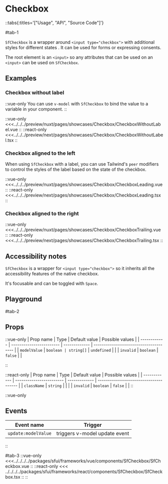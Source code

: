 # Checkbox

::tabs{:titles='["Usage", "API", "Source Code"]'}

#tab-1

`SfCheckbox` is a wrapper around `<input type="checkbox">` with additional styles for different states . It can be used for forms or expressing consents.

The root element is an `<input>` so any attributes that can be used on an `<input>` can be used on `SfCheckbox`.

<!-- todo -->
<!-- ::info
If you need to make this field required, it is crucial to communicate this intention clearly to your end users. You can find more information about [required form fields in our guide here](../blocks/FormFields.md).
:: -->

## Examples

### Checkbox without label

::vue-only
You can use `v-model` with `SfCheckbox` to bind the value to a variable in your component.
::

<Showcase showcase-name="Checkbox/CheckboxWithoutLabel">

::vue-only
<<<../../../preview/nuxt/pages/showcases/Checkbox/CheckboxWithoutLabel.vue
::
::react-only
<<<../../../preview/next/pages/showcases/Checkbox/CheckboxWithoutLabel.tsx
::
</Showcase>

### Checkbox aligned to the left

When using `SfCheckbox` with a label, you can use Tailwind's `peer` modifiers to control the styles of the label based on the state of the checkbox.

<Showcase showcase-name="Checkbox/CheckboxLeading">

::vue-only
<<<../../../preview/nuxt/pages/showcases/Checkbox/CheckboxLeading.vue
::
::react-only
<<<../../../preview/next/pages/showcases/Checkbox/CheckboxLeading.tsx
::
</Showcase>

### Checkbox aligned to the right

<Showcase showcase-name="Checkbox/CheckboxTrailing">

::vue-only
<<<../../../preview/nuxt/pages/showcases/Checkbox/CheckboxTrailing.vue
::
::react-only
<<<../../../preview/next/pages/showcases/Checkbox/CheckboxTrailing.tsx
::
</Showcase>

## Accessibility notes

`SfCheckbox` is a wrapper for `<input type="checkbox">` so it inherits all the accessibility features of the native checkbox.

It's focusable and can be toggled with `Space`.

## Playground

<Generate style="height: 450px" />

#tab-2

## Props

::vue-only
| Prop name | Type | Default value | Possible values |
| ------------ | ------------------------ | ------------- | -------------------------------------- |
| `modelValue` | `boolean | string[]` | `undefined` | |
| `invalid` | `boolean` | `false` | |

::

::react-only
| Prop name | Type | Default value | Possible values |
| ------------ | ------------------------ | ------------- | -------------------------------------- |
| `className` | `string` | | |
| `invalid` | `boolean` | `false` | |
::

::vue-only

## Events

| Event name          | Trigger                       |
| ------------------- | ----------------------------- |
| `update:modelValue` | triggers v-model update event |

::

#tab-3
::vue-only
<<<../../../../packages/sfui/frameworks/vue/components/SfCheckbox/SfCheckbox.vue
::
::react-only
<<< ../../../../packages/sfui/frameworks/react/components/SfCheckbox/SfCheckbox.tsx
::
::
